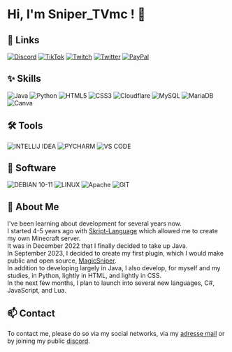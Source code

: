 
# Hi, I'm Sniper_TVmc ! 👋
## 🔗 Links
[![Discord](https://img.shields.io/badge/Discord-7289DA?style=for-the-badge&logo=discord&logoColor=white)](https://dsc.bio/snipertvmc) [![TikTok](https://img.shields.io/badge/TikTok-000000?style=for-the-badge&logo=tiktok&logoColor=white)](https://tiktok.com/@sniper_tvmc) [![Twitch](https://img.shields.io/badge/Twitch-9146FF?style=for-the-badge&logo=twitch&logoColor=white)](https://twitch.tv/sniper_tvmc) [![Twitter](https://img.shields.io/badge/Twitter-1DA1F2?style=for-the-badge&logo=twitter&logoColor=white)](https://twitter.com/Sniper_TVmc) [![PayPal](https://img.shields.io/badge/PayPal-00457C?style=for-the-badge&logo=paypal&logoColor=white)](https://paypal.me/GastonKrabansky)
## ✨ Skills
![Java](https://img.shields.io/badge/java-%23ED8B00.svg?style=for-the-badge&logo=java&logoColor=white) ![Python](https://img.shields.io/badge/python-3670A0?style=for-the-badge&logo=python&logoColor=ffdd54) ![HTML5](https://img.shields.io/badge/HTML5-E34F26?style=for-the-badge&logo=html5&logoColor=white) ![CSS3](https://img.shields.io/badge/css3-%231572B6.svg?style=for-the-badge&logo=css3&logoColor=white) ![Cloudflare](https://img.shields.io/badge/Cloudflare-F38020?style=for-the-badge&logo=Cloudflare&logoColor=white) ![MySQL](https://img.shields.io/badge/mysql-%2300f.svg?style=for-the-badge&logo=mysql&logoColor=white) ![MariaDB](https://img.shields.io/badge/MariaDB-003545?style=for-the-badge&logo=mariadb&logoColor=white) ![Canva](https://img.shields.io/badge/Canva-%2300C4CC.svg?style=for-the-badge&logo=Canva&logoColor=white) 
## 🛠️ Tools
![INTELLIJ IDEA](https://img.shields.io/badge/IntelliJ_IDEA-000000.svg?style=for-the-badge&logo=intellij-idea&logoColor=white) ![PYCHARM](https://img.shields.io/badge/PyCharm-000000.svg?&style=for-the-badge&logo=PyCharm&logoColor=white) ![VS CODE](https://img.shields.io/badge/Visual_Studio_Code-0078D4?style=for-the-badge&logo=visual%20studio%20code&logoColor=white)
## 💽 Software
![DEBIAN 10-11](https://img.shields.io/badge/Debian-A81D33?style=for-the-badge&logo=debian&logoColor=white) ![LINUX](https://img.shields.io/badge/Linux-FCC624?style=for-the-badge&logo=linux&logoColor=black) ![Apache](https://img.shields.io/badge/apache-%23D42029.svg?style=for-the-badge&logo=apache&logoColor=white) ![GIT](https://img.shields.io/badge/Git-fc6d26?style=for-the-badge&logo=git&logoColor=white)
## 🚀 About Me
I've been learning about development for several years now.<br>
I started 4-5 years ago with [Skript-Language]([https://skript.com](https://github.com/SkriptLang/Skript)) which allowed me to create my own Minecraft server.<br>
It was in December 2022 that I finally decided to take up Java.<br>
In September 2023, I decided to create my first plugin, which I would make public and open source, [MagicSniper](https://github.com/SniperTVmc/MagicSniper).<br>
In addition to developing largely in Java, I also develop, for myself and my studies, in Python, lightly in HTML, and lightly in CSS.<br>
In the next few months, I plan to launch into several new languages, C#, JavaScript, and Lua.<br>


## 📫 Contact

To contact me, please do so via my social networks, via my [adresse mail](mailto:snipertv59.pro@gmail.com) or by joining my public [discord](https://discord.gg/fSzK79TAYf).
